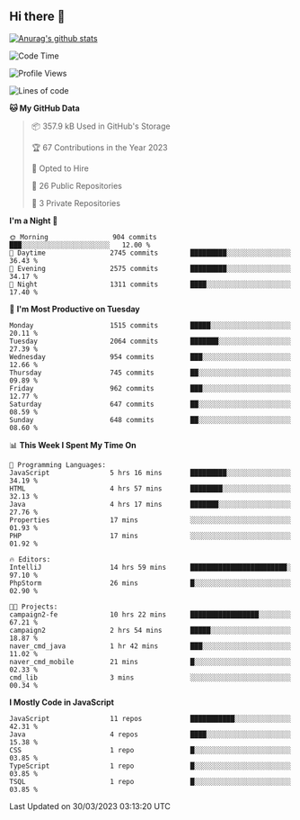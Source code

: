 ## Hi there 👋

[![Anurag's github stats](https://github-readme-stats.vercel.app/api?username=Songwonseok)](https://github.com/anuraghazra/github-readme-stats)



<!--START_SECTION:waka-->
![Code Time](http://img.shields.io/badge/Code%20Time-2%2C149%20hrs%2029%20mins-blue)

![Profile Views](http://img.shields.io/badge/Profile%20Views-1-blue)

![Lines of code](https://img.shields.io/badge/From%20Hello%20World%20I%27ve%20Written-35.0%20million%20lines%20of%20code-blue)

**🐱 My GitHub Data** 

> 📦 357.9 kB Used in GitHub's Storage 
 > 
> 🏆 67 Contributions in the Year 2023
 > 
> 💼 Opted to Hire
 > 
> 📜 26 Public Repositories 
 > 
> 🔑 3 Private Repositories 
 > 
**I'm a Night 🦉** 

```text
🌞 Morning                904 commits         ███░░░░░░░░░░░░░░░░░░░░░░   12.00 % 
🌆 Daytime                2745 commits        █████████░░░░░░░░░░░░░░░░   36.43 % 
🌃 Evening                2575 commits        █████████░░░░░░░░░░░░░░░░   34.17 % 
🌙 Night                  1311 commits        ████░░░░░░░░░░░░░░░░░░░░░   17.40 % 
```
📅 **I'm Most Productive on Tuesday** 

```text
Monday                   1515 commits        █████░░░░░░░░░░░░░░░░░░░░   20.11 % 
Tuesday                  2064 commits        ███████░░░░░░░░░░░░░░░░░░   27.39 % 
Wednesday                954 commits         ███░░░░░░░░░░░░░░░░░░░░░░   12.66 % 
Thursday                 745 commits         ██░░░░░░░░░░░░░░░░░░░░░░░   09.89 % 
Friday                   962 commits         ███░░░░░░░░░░░░░░░░░░░░░░   12.77 % 
Saturday                 647 commits         ██░░░░░░░░░░░░░░░░░░░░░░░   08.59 % 
Sunday                   648 commits         ██░░░░░░░░░░░░░░░░░░░░░░░   08.60 % 
```


📊 **This Week I Spent My Time On** 

```text
💬 Programming Languages: 
JavaScript               5 hrs 16 mins       █████████░░░░░░░░░░░░░░░░   34.19 % 
HTML                     4 hrs 57 mins       ████████░░░░░░░░░░░░░░░░░   32.13 % 
Java                     4 hrs 17 mins       ███████░░░░░░░░░░░░░░░░░░   27.76 % 
Properties               17 mins             ░░░░░░░░░░░░░░░░░░░░░░░░░   01.93 % 
PHP                      17 mins             ░░░░░░░░░░░░░░░░░░░░░░░░░   01.92 % 

🔥 Editors: 
IntelliJ                 14 hrs 59 mins      ████████████████████████░   97.10 % 
PhpStorm                 26 mins             █░░░░░░░░░░░░░░░░░░░░░░░░   02.90 % 

🐱‍💻 Projects: 
campaign2-fe             10 hrs 22 mins      █████████████████░░░░░░░░   67.21 % 
campaign2                2 hrs 54 mins       █████░░░░░░░░░░░░░░░░░░░░   18.87 % 
naver_cmd_java           1 hr 42 mins        ███░░░░░░░░░░░░░░░░░░░░░░   11.02 % 
naver_cmd_mobile         21 mins             █░░░░░░░░░░░░░░░░░░░░░░░░   02.33 % 
cmd_lib                  3 mins              ░░░░░░░░░░░░░░░░░░░░░░░░░   00.34 % 
```

**I Mostly Code in JavaScript** 

```text
JavaScript               11 repos            ███████████░░░░░░░░░░░░░░   42.31 % 
Java                     4 repos             ████░░░░░░░░░░░░░░░░░░░░░   15.38 % 
CSS                      1 repo              █░░░░░░░░░░░░░░░░░░░░░░░░   03.85 % 
TypeScript               1 repo              █░░░░░░░░░░░░░░░░░░░░░░░░   03.85 % 
TSQL                     1 repo              █░░░░░░░░░░░░░░░░░░░░░░░░   03.85 % 
```




 Last Updated on 30/03/2023 03:13:20 UTC
<!--END_SECTION:waka-->
